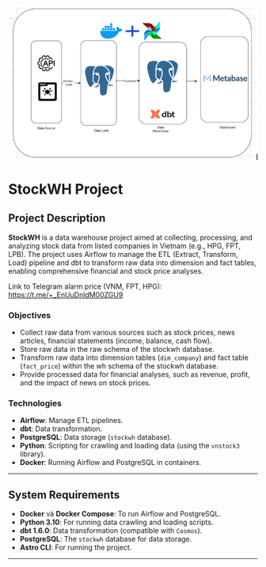 ![alt text](image.png)

# StockWH Project

## Project Description

**StockWH** is a data warehouse project aimed at collecting, processing, and analyzing stock data from listed companies in Vietnam (e.g., HPG, FPT, LPB). The project uses Airflow to manage the ETL (Extract, Transform, Load) pipeline and dbt to transform raw data into dimension and fact tables, enabling comprehensive financial and stock price analyses.

Link to Telegram alarm price (VNM, FPT, HPG): https://t.me/+_EnUuDnldM00ZGU9

### Objectives
- Collect raw data from various sources such as stock prices, news articles, financial statements (income, balance, cash flow).
- Store raw data in the raw schema of the stockwh database.
- Transform raw data into dimension tables (`dim_company`) and fact table (`fact_price`) within the wh schema of the stockwh database.
- Provide processed data for financial analyses, such as revenue, profit, and the impact of news on stock prices.

### Technologies
- **Airflow**: Manage ETL pipelines.
- **dbt**: Data transformation.
- **PostgreSQL**: Data storage (`stockwh` database).
- **Python**: Scripting for crawling and loading data (using the `vnstock3` library).
- **Docker**: Running Airflow and PostgreSQL in containers.

---

## System Requirements

- **Docker** và **Docker Compose**: To run Airflow and PostgreSQL.
- **Python 3.10**: For running data crawling and loading scripts.
- **dbt 1.6.0**: Data transformation (compatible with `Cosmos`).
- **PostgreSQL**: The `stockwh` database for data storage.
- **Astro CLI**: For running the project.

---
